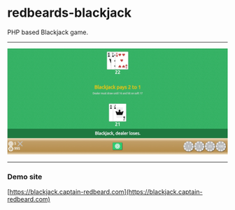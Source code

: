 # redbeards-blackjack
PHP based Blackjack game.

---

![Example](https://github.com/captain-redbeard/redbeards-blackjack/raw/master/public/images/example.jpg "Example")

---

### Demo site
[https://blackjack.captain-redbeard.com](https://blackjack.captain-redbeard.com)